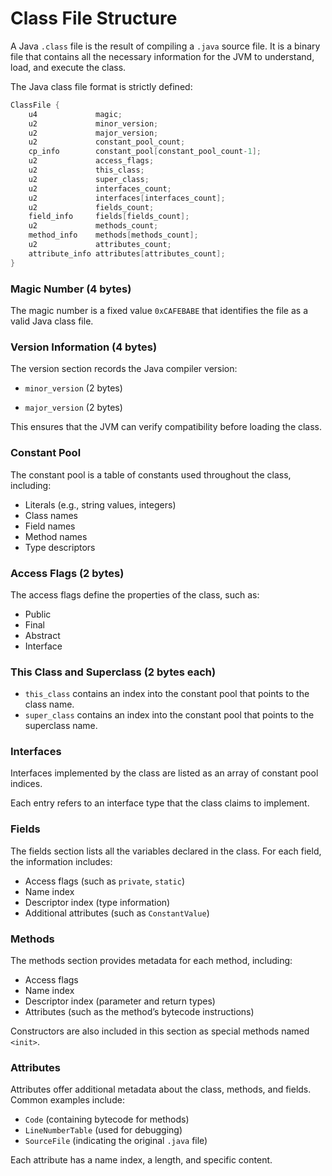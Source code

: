# Class File Structure

A Java `.class` file is the result of compiling a `.java` source file. It is a binary file that contains all the necessary information for the JVM to understand, load, and execute the class.

The Java class file format is strictly defined:

```cpp
ClassFile {
    u4             magic;
    u2             minor_version;
    u2             major_version;
    u2             constant_pool_count;
    cp_info        constant_pool[constant_pool_count-1];
    u2             access_flags;
    u2             this_class;
    u2             super_class;
    u2             interfaces_count;
    u2             interfaces[interfaces_count];
    u2             fields_count;
    field_info     fields[fields_count];
    u2             methods_count;
    method_info    methods[methods_count];
    u2             attributes_count;
    attribute_info attributes[attributes_count];
}
```

### Magic Number (4 bytes)

The magic number is a fixed value `0xCAFEBABE` that identifies the file as a valid Java class file.

### Version Information (4 bytes)

The version section records the Java compiler version:

- `minor_version` (2 bytes)

- `major_version` (2 bytes)

This ensures that the JVM can verify compatibility before loading the class.

### Constant Pool

The constant pool is a table of constants used throughout the class, including:

* Literals (e.g., string values, integers)
* Class names
* Field names
* Method names
* Type descriptors

### Access Flags (2 bytes)

The access flags define the properties of the class, such as:

* Public
* Final
* Abstract
* Interface

### This Class and Superclass (2 bytes each)

- `this_class` contains an index into the constant pool that points to the class name.
- `super_class` contains an index into the constant pool that points to the superclass name.

### Interfaces

Interfaces implemented by the class are listed as an array of constant pool indices. 

Each entry refers to an interface type that the class claims to implement.

### Fields

The fields section lists all the variables declared in the class. For each field, the information includes:

* Access flags (such as `private`, `static`)
* Name index
* Descriptor index (type information)
* Additional attributes (such as `ConstantValue`)

### Methods
The methods section provides metadata for each method, including:

* Access flags
* Name index
* Descriptor index (parameter and return types)
* Attributes (such as the method’s bytecode instructions)

Constructors are also included in this section as special methods named `<init>`.

### Attributes

Attributes offer additional metadata about the class, methods, and fields. Common examples include:

* `Code` (containing bytecode for methods)
* `LineNumberTable` (used for debugging)
* `SourceFile` (indicating the original `.java` file)

Each attribute has a name index, a length, and specific content.